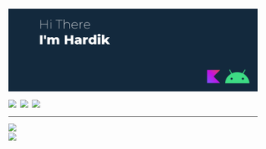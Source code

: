 ![](./img/header.png)

<a href="https://twitter.com/simplyHardikk">![](https://img.shields.io/badge/Twitter-1DA1F2?style=for-the-badge&logo=twitter&logoColor=white)</a>&nbsp;
<a href="https://www.instagram.com/hardik__sachan/">![](https://img.shields.io/badge/Instagram-E4405F?style=for-the-badge&logo=instagram&logoColor=white)</a>&nbsp;
<a href="https://www.linkedin.com/in/hardik-sachan/">![](https://img.shields.io/badge/LinkedIn-0077B5?style=for-the-badge&logo=linkedin&logoColor=white)</a>

---

![](https://github-readme-stats.vercel.app/api?username=hardiksachan&show_icons=true&theme=city_lights&locale=en)
<br />
![](https://github-readme-stats.vercel.app/api/top-langs/?username=hardiksachan&theme=city_lights&locale=en)

<!-- img width="48%" align="center" src="https://github-readme-streak-stats.herokuapp.com/?user=hardiksachan&theme=dark" alt="hardiksachan" / -->

